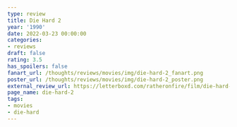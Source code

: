 ```yaml
---
type: review
title: Die Hard 2
year: '1990'
date: 2022-03-23 00:00:00
categories:
- reviews
draft: false
rating: 3.5
has_spoilers: false
fanart_url: /thoughts/reviews/movies/img/die-hard-2_fanart.png
poster_url: /thoughts/reviews/movies/img/die-hard-2_poster.png
external_review_url: https://letterboxd.com/ratheronfire/film/die-hard-2/
page_name: die-hard-2
tags:
- movies
- die-hard
---
```


